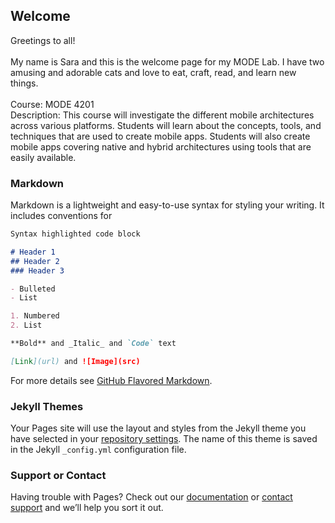 ## Welcome

Greetings to all!<br/>
<br/>My name is Sara and this is the welcome page for my MODE Lab. I have two amusing and adorable cats and love to eat, craft, read, and learn new things.<br/>
<br/>
Course: MODE 4201<br/>
Description: This course will investigate the different mobile architectures across various platforms. Students will learn about the concepts, tools, and techniques that are used to create mobile apps. Students will also create mobile apps covering native and hybrid architectures using tools that are easily available. 

### Markdown

Markdown is a lightweight and easy-to-use syntax for styling your writing. It includes conventions for

```markdown
Syntax highlighted code block

# Header 1
## Header 2
### Header 3

- Bulleted
- List

1. Numbered
2. List

**Bold** and _Italic_ and `Code` text

[Link](url) and ![Image](src)
```

For more details see [GitHub Flavored Markdown](https://guides.github.com/features/mastering-markdown/).

### Jekyll Themes

Your Pages site will use the layout and styles from the Jekyll theme you have selected in your [repository settings](https://github.com/SaraBZL/sarabhatti.github.io/settings). The name of this theme is saved in the Jekyll `_config.yml` configuration file.

### Support or Contact

Having trouble with Pages? Check out our [documentation](https://help.github.com/categories/github-pages-basics/) or [contact support](https://github.com/contact) and we’ll help you sort it out.
